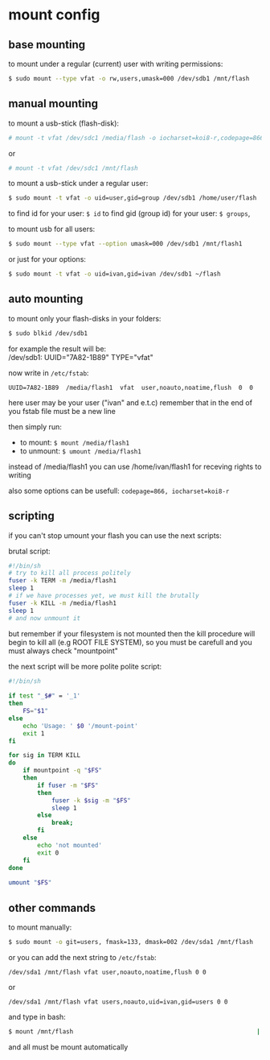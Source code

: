 # mount config

## base mounting
to mount under a regular (current) user with writing permissions:
```sh
$ sudo mount --type vfat -o rw,users,umask=000 /dev/sdb1 /mnt/flash
```

## manual mounting
to mount a usb-stick (flash-disk):
```sh
# mount -t vfat /dev/sdc1 /media/flash -o iocharset=koi8-r,codepage=866 
```

or
```sh
# mount -t vfat /dev/sdc1 /mnt/flash 
```

to mount a usb-stick under a regular user:
```sh
$ sudo mount -t vfat -o uid=user,gid=group /dev/sdb1 /home/user/flash
```
to find id for your user: `$ id`
to find gid (group id) for your user: `$ groups`,

to mount usb for all users:
```sh
$ sudo mount --type vfat --option umask=000 /dev/sdb1 /mnt/flash1
```

or just for your options:
```sh
$ sudo mount -t vfat -o uid=ivan,gid=ivan /dev/sdb1 ~/flash
```


## auto mounting
to mount only your flash-disks in your folders:
```sh
$ sudo blkid /dev/sdb1                                               
```

for example the result will be:  
/dev/sdb1: UUID="7A82-1B89" TYPE="vfat"

now write in `/etc/fstab`:
```
UUID=7A82-1B89  /media/flash1  vfat  user,noauto,noatime,flush  0  0 
```
here user may be your user ("ivan" and e.t.c)
remember that in the end of you fstab file must be a new line

then simply run:
- to mount:   `$ mount /media/flash1`
- to unmount: `$ umount /media/flash1`

instead of /media/flash1 you can use /home/ivan/flash1
for receving rights to writing

also some options can be usefull: `codepage=866, iocharset=koi8-r`


## scripting
if you can't stop umount your flash you can use the next scripts:

brutal script:
```sh
#!/bin/sh                                                            
# try to kill all process politely                                    
fuser -k TERM -m /media/flash1                                         
sleep 1                                                              
# if we have processes yet, we must kill the brutally                 
fuser -k KILL -m /media/flash1                                        
sleep 1                                                               
# and now unmount it                                                  
```

but remember if your filesystem is not mounted then the kill procedure
will begin to kill all (e.g ROOT FILE SYSTEM), so you must be carefull
and you must always check "mountpoint"

the next script will be more polite
polite script:
```sh
#!/bin/sh                                                            
                                                                    
if test "_$#" = '_1'                                                 
then                                                                 
    FS="$1"                                                          
else                                                                 
    echo 'Usage: ' $0 '/mount-point'                                 
    exit 1                                                           
fi                                                                   

for sig in TERM KILL                                                 
do                                                                   
    if mountpoint -q "$FS"                                           
    then                                                             
        if fuser -m "$FS"                                            
        then                                                         
            fuser -k $sig -m "$FS"                                   
            sleep 1                                                  
        else                                                         
            break;                                                   
        fi                                                           
    else                                                             
        echo 'not mounted'                                           
        exit 0                                                      
    fi                                                               
done                                                                 
                                                                      
umount "$FS"                                                         
```


## other commands
to mount manually:
```sh
$ sudo mount -o git=users, fmask=133, dmask=002 /dev/sda1 /mnt/flash 
```

or you can add the next string to `/etc/fstab`:
```
/dev/sda1 /mnt/flash vfat user,noauto,noatime,flush 0 0 
```
or
```
/dev/sda1 /mnt/flash vfat users,noauto,uid=ivan,gid=users 0 0 
```
 
and type in bash:
```sh
$ mount /mnt/flash                                                   |
```
and all must be mount automatically

